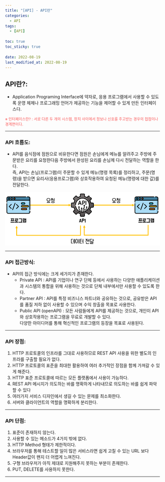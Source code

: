 ```yaml
---
title: "[API] - API란"
categories:
  - API
tags:
  - [API]

toc: true
toc_sticky: true

date: 2022-08-19
last_modified_at: 2022-08-19
---
```


## API란?:
- Application Programing Interface에 약자로, 응용 프로그램에서 사용할 수 있도록 운영 체제나 프로그래밍 언어가 제공하는 기능을 제어할 수 있게 만든 인터페이스다.

<span style="color:#FA5858; font-size:12px">※ 인터페이스란? : 서로 다른 두 개의 시스템, 장치 사이에서 정보나 신호를 주고받는 경우의 접점이나 경계면이다.</span>

* * *

### API 흐름도:
- API를 음식점에 점원으로 비유한다면 점원은 손님에게 메뉴를 알려주고 주방에 주문받은 요리를 요청한다음 주방에서 완성된 요리를 손님께 다시 전달하는 역할을 한다. <br>
즉, API는 손님(프로그램)이 주문할 수 있게 메뉴(명령 목록)를 정리하고, 주문(명령)을 받으면 요리사(응용프로그램)와 상호작용하여 요청된 메뉴(명령에 대한 값)를 전달한다.

[![텍스트](/assets/images/API/API%20%EC%97%AD%ED%95%A0.PNG)](/assets/images/API/API%20%EC%97%AD%ED%95%A0.PNG)

* * *

### API 접근방식:
- API의 접근 방식에는 크게 세가지가 존재한다.
  - Private API : API를 기업이나 연구 단체 등에서 사용하는 다양한 애플리케이션과 시스템의 통합을 위해 사용하는 것으로 단체 내부에서만 사용할 수 있도록 한다.
  - Partner API : API를 특정 비즈니스 파트너와 공유하는 것으로, 공유받은 API를 품질 저하 없이 사용할 수 있으며 수익 창출을 목표로 사용한다.
  - Public API (openAPI) : 모든 사람들에게 API를 제공하는 것으로, 개인이 API와 상호작용하는 프로그램을 무료로 개발할 수 있다. <br>다양한 아이디어를 통해 혁신적인 프로그램의 등장을 목표로 사용된다.

* * *

### API 장점:
1. HTTP 프로토콜의 인프라를 그대로 사용하므로 REST API 사용을 위한 별도의 인프라를 구출할 필요가 없다.
2. HTTP 프로토콜의 표준을 최대한 활용하여 여러 추가적인 장점을 함께 가져갈 수 있게 해준다.
3. HTTP 표준 프로토콜에 따르는 모든 플랫폼에서 사용이 가능하다.
4. REST API 메시지가 의도하는 바를 명확하게 나타내므로 의도하는 바를 쉽게 파악 할 수 있다
5. 여러가지 서비스 디자인에서 생길 수 있는 문제를 최소화한다.
6. 서버와 클라이언트의 역할을 명확하게 분리한다.

* * *

### API 단점:
1. 표준이 존재하지 않는다.
2. 사용할 수 있는 메소드가 4가지 밖에 없다.
3. HTTP Method 형태가 제한적이다.
4. 브라우저를 통해 테스트할 일이 많은 서비스라면 쉽게 고칠 수 있는 URL 보다 Header값이 왠지 더 어렵게 느껴진다.
5. 구형 브라우저가 아직 제대로 지원해주지 못하는 부분이 존재한다.
6. PUT, DELETE를 사용하지 못한다.

* * *